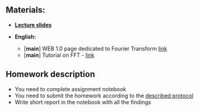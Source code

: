 ## Materials:
* [__Lecture slides__](https://github.com/Aelphy/ISC2019/tree/fall2019/week3/Lecture.pdf)

* __English:__
  * [__main__] WEB 1.0 page dedicated to Fourier Transform [link](http://www.thefouriertransform.com)
  * [__main__] Tutorial on FFT - [link](https://jakevdp.github.io/blog/2013/08/28/understanding-the-fft/)

## Homework description
* You need to complete assignment notebook
* You need to submit the homework according to the [described protocol](https://github.com/Aelphy/ISC2019/wiki/Homeworks-and-grading-(ETHZ-and-UZH))
* Write short report in the notebook with all the findings
